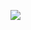 [![](https://jitpack.io/v/wolfking0608/KingWidgetDemo.svg)](https://jitpack.io/#wolfking0608/KingWidgetDemo)
